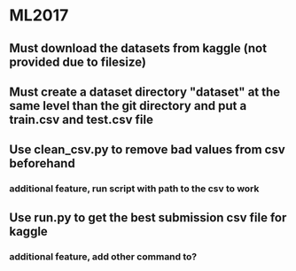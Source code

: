 # ML2017

## Must download the datasets from kaggle (not provided due to filesize)
## Must create a dataset directory "dataset" at the same level than the git directory and put a train.csv and test.csv file

## Use clean_csv.py to remove bad values from csv beforehand
  ### additional feature, run script with path to the csv to work
## Use run.py to get the best submission csv file for kaggle
  ### additional feature, add other command to?
